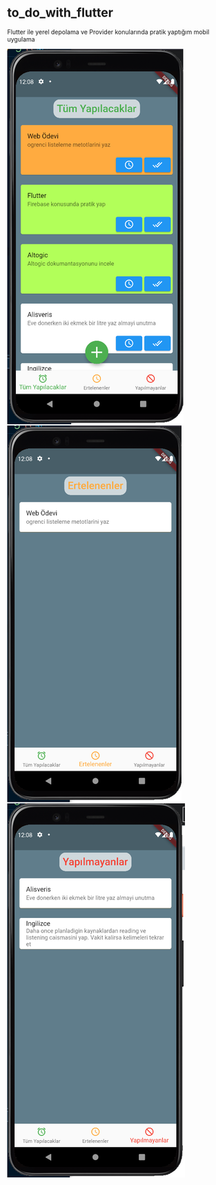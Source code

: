 # to_do_with_flutter
Flutter ile yerel depolama ve Provider konularında pratik yaptığım mobil uygulama

![Uygulama İçi Görsel](https://github.com/leventsrr/to_do_with_flutter/blob/main/assets/a.PNG)
![Uygulama İçi Görsel](https://github.com/leventsrr/to_do_with_flutter/blob/main/assets/b.PNG)
![Uygulama İçi Görsel](https://github.com/leventsrr/to_do_with_flutter/blob/main/assets/c.PNG)

